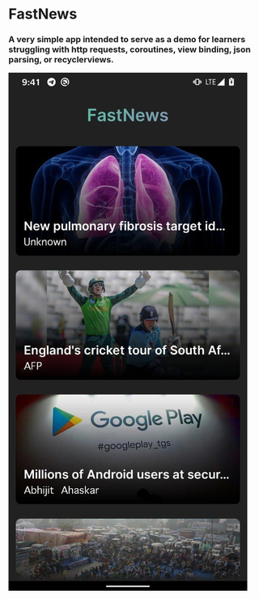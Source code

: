 # FastNews
### A very simple app intended to serve as a demo for learners struggling with http requests, coroutines, view binding, json parsing, or recyclerviews.
  
![screenshot](images/fastnews.jpg)
